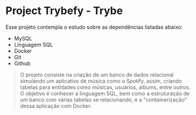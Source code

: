 # Project Trybefy - Trybe

Esse projeto contempla o estudo sobre as dependências listadas abaixo:

- MySQL
- Linguagem SQL
- Docker
- Git
- Github

> O projeto consiste na criação de um banco de dados relacional simulando um aplicativo de música como o Spotify, assim, criando tabelas para entidades como músicas, usuários, albums, entre outros. O objetivo é conhecer a linguagem SQL, bem como a estruturação de um banco com várias tabelas se relacionando, e a "containerização" dessa aplicação com Docker.
